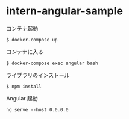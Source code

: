 # intern-angular-sample

コンテナ起動

```
$ docker-compose up
```

コンテナに入る

```
$ docker-compose exec angular bash
```

ライブラリのインストール

```
$ npm install
```

Angular 起動

```
ng serve --host 0.0.0.0
```
